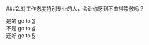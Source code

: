 ###2.对工作态度特别专业的人，会让你感到不由得崇敬吗？

是的 go to [3](../3/question3.md)    
不是 go to [4](../4/question4.md)  
还好 go to [5](../5/question5.md) 
